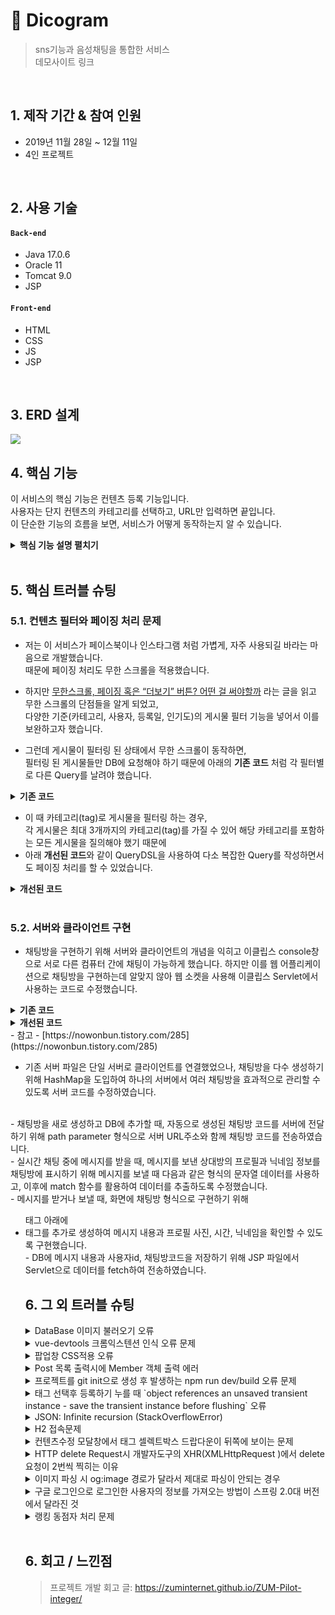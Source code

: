 # :pushpin: Dicogram
> sns기능과 음성채팅을 통합한 서비스  
> 데모사이트 링크

</br>

## 1. 제작 기간 & 참여 인원
- 2019년 11월 28일 ~ 12월 11일
- 4인 프로젝트

</br>

## 2. 사용 기술
#### `Back-end`
  - Java 17.0.6
  - Oracle 11
  - Tomcat 9.0
  - JSP
#### `Front-end`
  - HTML
  - CSS
  - JS
  - JSP

</br>

## 3. ERD 설계
![](https://github.com/SMHRD-2021-KDT-BigData-19/dicogram/assets/83918497/338121bf-c3fa-46d3-8861-f90913185491)


## 4. 핵심 기능
이 서비스의 핵심 기능은 컨텐츠 등록 기능입니다.  
사용자는 단지 컨텐츠의 카테고리를 선택하고, URL만 입력하면 끝입니다.  
이 단순한 기능의 흐름을 보면, 서비스가 어떻게 동작하는지 알 수 있습니다.  

<details>
<summary><b>핵심 기능 설명 펼치기</b></summary>
<div markdown="1">

### 4.1. 전체 흐름
![](https://github.com/SMHRD-2021-KDT-BigData-19/dicogram/assets/83918497/96add4a8-9c9f-4319-a969-ae1f6f163cf8)

### 4.2. 사용자 요청
![](https://zuminternet.github.io/images/portal/post/2019-04-22-ZUM-Pilot-integer/flow_vue.png)

- **URL 정규식 체크** :pushpin: [코드 확인](https://github.com/Integerous/goQuality/blob/b587bbff4dce02e3bec4f4787151a9b6fa326319/frontend/src/components/PostInput.vue#L67)
  - Vue.js로 렌더링된 화면단에서, 사용자가 등록을 시도한 URL의 모양새를 정규식으로 확인합니다.
  - URL의 모양새가 아닌 경우, 에러 메세지를 띄웁니다.

- **Axios 비동기 요청** :pushpin: [코드 확인]()
  - URL의 모양새인 경우, 컨텐츠를 등록하는 POST 요청을 비동기로 날립니다.

### 4.3. Controller

![](https://zuminternet.github.io/images/portal/post/2019-04-22-ZUM-Pilot-integer/flow_controller.png)

- **요청 처리** :pushpin: [코드 확인](https://github.com/JungHyung2/gitio.io/blob/d35d29b64c0e8b9653862bdcc1e6b997d2436ec9/index.html#L57C1-L57C202)
  - Controller에서는 요청을 화면단에서 넘어온 요청을 받고, Service 계층에 로직 처리를 위임합니다.

- **결과 응답** :pushpin: [코드 확인]()
  - Service 계층에서 넘어온 로직 처리 결과(메세지)를 화면단에 응답해줍니다.

### 4.4. Service

![](https://zuminternet.github.io/images/portal/post/2019-04-22-ZUM-Pilot-integer/flow_service1.png)

- **Http 프로토콜 추가 및 trim()** :pushpin: [코드 확인]()
  - 사용자가 URL 입력 시 Http 프로토콜을 생략하거나 공백을 넣은 경우,  
  올바른 URL이 될 수 있도록 Http 프로토콜을 추가해주고, 공백을 제거해줍니다.

- **URL 접속 확인** :pushpin: [코드 확인]()
  - 화면단에서 모양새만 확인한 URL이 실제 리소스로 연결되는지 HttpUrlConnection으로 테스트합니다.
  - 이 때, 빠른 응답을 위해 Request Method를 GET이 아닌 HEAD를 사용했습니다.
  - (HEAD 메소드는 GET 메소드의 응답 결과의 Body는 가져오지 않고, Header만 확인하기 때문에 GET 메소드에 비해 응답속도가 빠릅니다.)

  ![](https://zuminternet.github.io/images/portal/post/2019-04-22-ZUM-Pilot-integer/flow_service2.png)

- **Jsoup 이미지, 제목 파싱** :pushpin: [코드 확인]()
  - URL 접속 확인결과 유효하면 Jsoup을 사용해서 입력된 URL의 이미지와 제목을 파싱합니다.
  - 이미지는 Open Graphic Tag를 우선적으로 파싱하고, 없을 경우 첫 번째 이미지와 제목을 파싱합니다.
  - 컨텐츠에 이미지가 없을 경우, 미리 설정해둔 기본 이미지를 사용하고, 제목이 없을 경우 생략합니다.


### 4.5. Repository

![](https://zuminternet.github.io/images/portal/post/2019-04-22-ZUM-Pilot-integer/flow_repo.png)

- **컨텐츠 저장** :pushpin: [코드 확인]()
  - URL 유효성 체크와 이미지, 제목 파싱이 끝난 컨텐츠는 DB에 저장합니다.
  - 저장된 컨텐츠는 다시 Repository - Service - Controller를 거쳐 화면단에 송출됩니다.

</div>
</details>

</br>

## 5. 핵심 트러블 슈팅
### 5.1. 컨텐츠 필터와 페이징 처리 문제
- 저는 이 서비스가 페이스북이나 인스타그램 처럼 가볍게, 자주 사용되길 바라는 마음으로 개발했습니다.  
때문에 페이징 처리도 무한 스크롤을 적용했습니다.

- 하지만 [무한스크롤, 페이징 혹은 “더보기” 버튼? 어떤 걸 써야할까](https://cyberx.tistory.com/82) 라는 글을 읽고 무한 스크롤의 단점들을 알게 되었고,  
다양한 기준(카테고리, 사용자, 등록일, 인기도)의 게시물 필터 기능을 넣어서 이를 보완하고자 했습니다.

- 그런데 게시물이 필터링 된 상태에서 무한 스크롤이 동작하면,  
필터링 된 게시물들만 DB에 요청해야 하기 때문에 아래의 **기존 코드** 처럼 각 필터별로 다른 Query를 날려야 했습니다.

<details>
<summary><b>기존 코드</b></summary>
<div markdown="1">

~~~java
/**
 * 게시물 Top10 (기준: 댓글 수 + 좋아요 수)
 * @return 인기순 상위 10개 게시물
 */
public Page<PostResponseDto> listTopTen() {

    PageRequest pageRequest = PageRequest.of(0, 10, Sort.Direction.DESC, "rankPoint", "likeCnt");
    return postRepository.findAll(pageRequest).map(PostResponseDto::new);
}

/**
 * 게시물 필터 (Tag Name)
 * @param tagName 게시물 박스에서 클릭한 태그 이름
 * @param pageable 페이징 처리를 위한 객체
 * @return 해당 태그가 포함된 게시물 목록
 */
public Page<PostResponseDto> listFilteredByTagName(String tagName, Pageable pageable) {

    return postRepository.findAllByTagName(tagName, pageable).map(PostResponseDto::new);
}

// ... 게시물 필터 (Member) 생략 

/**
 * 게시물 필터 (Date)
 * @param createdDate 게시물 박스에서 클릭한 날짜
 * @return 해당 날짜에 등록된 게시물 목록
 */
public List<PostResponseDto> listFilteredByDate(String createdDate) {

    // 등록일 00시부터 24시까지
    LocalDateTime start = LocalDateTime.of(LocalDate.parse(createdDate), LocalTime.MIN);
    LocalDateTime end = LocalDateTime.of(LocalDate.parse(createdDate), LocalTime.MAX);

    return postRepository
                    .findAllByCreatedAtBetween(start, end)
                    .stream()
                    .map(PostResponseDto::new)
                    .collect(Collectors.toList());
    }
~~~

</div>
</details>

- 이 때 카테고리(tag)로 게시물을 필터링 하는 경우,  
각 게시물은 최대 3개까지의 카테고리(tag)를 가질 수 있어 해당 카테고리를 포함하는 모든 게시물을 질의해야 했기 때문에  
- 아래 **개선된 코드**와 같이 QueryDSL을 사용하여 다소 복잡한 Query를 작성하면서도 페이징 처리를 할 수 있었습니다.

<details>
<summary><b>개선된 코드</b></summary>
<div markdown="1">

~~~java
/**
 * 게시물 필터 (Tag Name)
 */
@Override
public Page<Post> findAllByTagName(String tagName, Pageable pageable) {

    QueryResults<Post> results = queryFactory
            .selectFrom(post)
            .innerJoin(postTag)
                .on(post.idx.eq(postTag.post.idx))
            .innerJoin(tag)
                .on(tag.idx.eq(postTag.tag.idx))
            .where(tag.name.eq(tagName))
            .orderBy(post.idx.desc())
                .limit(pageable.getPageSize())
                .offset(pageable.getOffset())
            .fetchResults();

    return new PageImpl<>(results.getResults(), pageable, results.getTotal());
}
~~~

</div>
</details>

</br>

### 5.2. 서버와 클라이언트 구현
- 채팅방을 구현하기 위해 서버와 클라이언트의 개념을 익히고 이클립스 console창으로 서로 다른 컴퓨터 간에 채팅이 가능하게 했습니다. 하지만 이를 웹 어플리케이션으로 채팅방을 구현하는데 알맞지 않아 웹 소켓을 사용해 이클립스 Servlet에서 사용하는 코드로 수정했습니다.

<details>
<summary><b>기존 코드</b></summary>
<div markdown="1">
  
  ~~~java
  package Server;
  
  import java.io.*;
  import java.net.*;
  import java.util.ArrayList;
  import java.util.Collections;
  import java.util.List;
  
  public class MultiServer {
  	
  	public static void main(String[] args) {
  		MultiServer multiServer = new MultiServer();
  		multiServer.start();
  	}
  	
  	public void start() {
  		ServerSocket serverSocket = null;
  		Socket socket = null;
  		try {
  			serverSocket = new ServerSocket(8000);
  			while (true) {
  				System.out.println("[클라이언트 연결대기중]");
  				socket = serverSocket.accept();
  				
  				// client가 접속할때마다 새로운 스레드 생성
  				ReceiveThread receiveThread = new ReceiveThread(socket);	
  				receiveThread.start();
  			}
  		} catch (IOException e) {
  			e.printStackTrace();
  		} finally {
  			if (serverSocket!=null) {
  				try {
  					serverSocket.close();
  					System.out.println("[서버종료]");
  				} catch (IOException e) {
  					e.printStackTrace();
  					System.out.println("[서버소켓통신에러]");
  				}
  			}
  		}
  	}
  }
  
  class ReceiveThread extends Thread {
  	
  //	static List<BufferedWriter> list = Collections.synchronizedList(new ArrayList<BufferedWriter>());
  	static List<PrintWriter> list = Collections.synchronizedList(new ArrayList<PrintWriter>());
  	
  	Socket socket = null;
  	BufferedReader in = null;
  //	BufferedWriter out = null;
  	PrintWriter out = null;
  			
  	public ReceiveThread (Socket socket) {
  		this.socket = socket;
  		try {
  			out = new PrintWriter(socket.getOutputStream());
  //			out = new BufferedWriter(new OutputStreamWriter(socket.getOutputStream()));
  			in = new BufferedReader(new InputStreamReader(socket.getInputStream()));
  			list.add(out);
  		} catch (IOException e) {
  			e.printStackTrace();
  		}
  	}
  		
  	@Override
  	public void run() {
  
  		String name = "";
  		try {
  			// 최초1회는 client이름을 수신
  			name = in.readLine();
  			System.out.println("[" + name + " 새연결생성]");	
  			sendAll("[" + name + "]님이 들어오셨습니다.");
  			
  			while (in != null) {
  				String inputMsg = in.readLine();
  				if("quit".equals(inputMsg)) break;
  				sendAll(name + ">>" + inputMsg);
  			}
  		} catch (IOException e) {
  			System.out.println("[" + name + " 접속끊김]");
  		} finally {
  			sendAll("[" + name + "]님이 나가셨습니다");
  			list.remove(out);
  			try {
  				socket.close();
  			} catch (IOException e) {
  				e.printStackTrace();
  			}
  		}
  		System.out.println("[" + name + " 연결종료]");
  	}
  	
  	private void sendAll (String s) {
  		for (PrintWriter out: list) {
  			out.println(s);
  			out.flush();
  		}
  	}
  }
~~~
</div>
</details>
<details>
<summary><b>개선된 코드</b></summary>
<div markdown="1">
</div>
</details>
  - 참고
    - [https://nowonbun.tistory.com/285](https://nowonbun.tistory.com/285)
<br>

- 기존 서버 파일은 단일 서버로 클라이언트를 연결했었으나, 채팅방을 다수 생성하기 위해 HashMap을 도입하여 하나의 서버에서 여러 채팅방을 효과적으로 관리할 수 있도록 서버 코드를 수정하였습니다.
<br>
- 채팅방을 새로 생성하고 DB에 추가할 때, 자동으로 생성된 채팅방 코드를 서버에 전달하기 위해 path parameter 형식으로 서버 URL주소와 함께 채팅방 코드를 전송하였습니다.
<br>
- 실시간 채팅 중에 메시지를 받을 때, 메시지를 보낸 상대방의 프로필과 닉네임 정보를 채팅방에 표시하기 위해 메시지를 보낼 때 다음과 같은 형식의 문자열 데이터를 사용하고, 이후에 match 함수를 활용하여 데이터를 추출하도록 수정했습니다.
<br>
- 메시지를 받거나 보낼 때, 화면에 채팅방 형식으로 구현하기 위해 <ul> 태그 아래에 <li> 태그를 추가로 생성하여 메시지 내용과 프로필 사진, 시간, 닉네임을 확인할 수 있도록 구현했습니다.
<br>
- DB에 메시지 내용과 사용자id, 채팅방코드을 저장하기 위해 JSP 파일에서 Servlet으로 데이터를 fetch하여 전송하였습니다.

## 6. 그 외 트러블 슈팅
<details>
<summary>DataBase 이미지 불러오기 오류</summary>
<div markdown="1">

- String fileName = getSubmittedFileName(imagePart)
   데이터 베이스에 fileName으로 저장하였으나 
   불러올때 어려움을 겪어
- MemberMapper.xml에 아래 sql문을 추가해서 SELECT MAX(POSTID) FROM POSTS
- MAX게시물번호로 프로젝트 내부에 저장하여 게시물번호에 경로를 붙여서 불러옴 https://github.com/SMHRD-2021-KDT-BigData-19/dicogram/blob/ad0c92fb4fce6b8ff22c8be93971a6f0e8d7790f/Dicogram/src/main/webapp/Main.jsp#L89C25-L89C76
 


</div>
</details>

<details>
<summary>vue-devtools 크롬익스텐션 인식 오류 문제</summary>
<div markdown="1">
  
  - main.js 파일에 `Vue.config.devtools = true` 추가로 해결
  - [https://github.com/vuejs/vue-devtools/issues/190](https://github.com/vuejs/vue-devtools/issues/190)
  
</div>
</details>

<details>
<summary>팝업창 CSS적용 오류</summary>
<div markdown="1">
  
  - Main.jsp에 게시물추가창을 JS로 팝업창을 열어서 버튼을 CLASS로 합쳐서 수정하려고 했으나 적용이 되지않아 ID를 적용시켜 수정함
  - 
  
</div>
</details>

<details>
<summary> Post 목록 출력시에 Member 객체 출력 에러 </summary>
<div markdown="1">
  
  - 에러 메세지(500에러)
    - No serializer found for class org.hibernate.proxy.pojo.javassist.JavassistLazyInitializer and no properties discovered to create BeanSerializer (to avoid exception, disable SerializationConfig.SerializationFeature.FAIL_ON_EMPTY_BEANS)
  - 해결
    - Post 엔티티에 @ManyToOne 연관관계 매핑을 LAZY 옵션에서 기본(EAGER)옵션으로 수정
  
</div>
</details>
    
<details>
<summary> 프로젝트를 git init으로 생성 후 발생하는 npm run dev/build 오류 문제 </summary>
<div markdown="1">
  
  ```jsx
    $ npm run dev
    npm ERR! path C:\Users\integer\IdeaProjects\pilot\package.json
    npm ERR! code ENOENT
    npm ERR! errno -4058
    npm ERR! syscall open
    npm ERR! enoent ENOENT: no such file or directory, open 'C:\Users\integer\IdeaProjects\pilot\package.json'
    npm ERR! enoent This is related to npm not being able to find a file.
    npm ERR! enoent

    npm ERR! A complete log of this run can be found in:
    npm ERR!     C:\Users\integer\AppData\Roaming\npm-cache\_logs\2019-02-25T01_23_19_131Z-debug.log
  ```
  
  - 단순히 npm run dev/build 명령을 입력한 경로가 문제였다.
   
</div>
</details>    

<details>
<summary> 태그 선택후 등록하기 누를 때 `object references an unsaved transient instance - save the transient instance before flushing` 오류</summary>
<div markdown="1">
  
  - Post 엔티티의 @ManyToMany에 영속성 전이(cascade=CascadeType.ALL) 추가
    - JPA에서 Entity를 저장할 때 연관된 모든 Entity는 영속상태여야 한다.
    - CascadeType.PERSIST 옵션으로 부모와 자식 Enitity를 한 번에 영속화할 수 있다.
    - 참고
        - [https://stackoverflow.com/questions/2302802/object-references-an-unsaved-transient-instance-save-the-transient-instance-be/10680218](https://stackoverflow.com/questions/2302802/object-references-an-unsaved-transient-instance-save-the-transient-instance-be/10680218)
   
</div>
</details>    

<details>
<summary> JSON: Infinite recursion (StackOverflowError)</summary>
<div markdown="1">
  
  - @JsonIgnoreProperties 사용으로 해결
    - 참고
        - [http://springquay.blogspot.com/2016/01/new-approach-to-solve-json-recursive.html](http://springquay.blogspot.com/2016/01/new-approach-to-solve-json-recursive.html)
        - [https://stackoverflow.com/questions/3325387/infinite-recursion-with-jackson-json-and-hibernate-jpa-issue](https://stackoverflow.com/questions/3325387/infinite-recursion-with-jackson-json-and-hibernate-jpa-issue)
        
</div>
</details>  
    
<details>
<summary> H2 접속문제</summary>
<div markdown="1">
  
  - H2의 JDBC URL이 jdbc:h2:~/test 으로 되어있으면 jdbc:h2:mem:testdb 으로 변경해서 접속해야 한다.
        
</div>
</details> 
    
<details>
<summary> 컨텐츠수정 모달창에서 태그 셀렉트박스 드랍다운이 뒤쪽에 보이는 문제</summary>
<div markdown="1">
  
   - ElementUI의 Global Config에 옵션 추가하면 해결
     - main.js 파일에 `Vue.us(ElementUI, { zIndex: 9999 });` 옵션 추가(9999 이하면 안됌)
   - 참고
     - [https://element.eleme.io/#/en-US/component/quickstart#global-config](https://element.eleme.io/#/en-US/component/quickstart#global-config)
        
</div>
</details> 

<details>
<summary> HTTP delete Request시 개발자도구의 XHR(XMLHttpRequest )에서 delete요청이 2번씩 찍히는 이유</summary>
<div markdown="1">
  
  - When you try to send a XMLHttpRequest to a different domain than the page is hosted, you are violating the same-origin policy. However, this situation became somewhat common, many technics are introduced. CORS is one of them.

        In short, server that you are sending the DELETE request allows cross domain requests. In the process, there should be a **preflight** call and that is the **HTTP OPTION** call.

        So, you are having two responses for the **OPTION** and **DELETE** call.

        see [MDN page for CORS](https://developer.mozilla.org/en-US/docs/Web/HTTP/Access_control_CORS).

    - 출처 : [https://stackoverflow.com/questions/35808655/why-do-i-get-back-2-responses-of-200-and-204-when-using-an-ajax-call-to-delete-o](https://stackoverflow.com/questions/35808655/why-do-i-get-back-2-responses-of-200-and-204-when-using-an-ajax-call-to-delete-o)
        
</div>
</details> 

<details>
<summary> 이미지 파싱 시 og:image 경로가 달라서 제대로 파싱이 안되는 경우</summary>
<div markdown="1">
  
  - UserAgent 설정으로 해결
        - [https://www.javacodeexamples.com/jsoup-set-user-agent-example/760](https://www.javacodeexamples.com/jsoup-set-user-agent-example/760)
        - [http://www.useragentstring.com/](http://www.useragentstring.com/)
        
</div>
</details> 
    
<details>
<summary> 구글 로그인으로 로그인한 사용자의 정보를 가져오는 방법이 스프링 2.0대 버전에서 달라진 것</summary>
<div markdown="1">
  
  - 1.5대 버전에서는 Controller의 인자로 Principal을 넘기면 principal.getName(0에서 바로 꺼내서 쓸 수 있었는데, 2.0대 버전에서는 principal.getName()의 경우 principal 객체.toString()을 반환한다.
    - 1.5대 버전에서 principal을 사용하는 경우
    - 아래와 같이 사용했다면,

    ```jsx
    @RequestMapping("/sso/user")
    @SuppressWarnings("unchecked")
    public Map<String, String> user(Principal principal) {
        if (principal != null) {
            OAuth2Authentication oAuth2Authentication = (OAuth2Authentication) principal;
            Authentication authentication = oAuth2Authentication.getUserAuthentication();
            Map<String, String> details = new LinkedHashMap<>();
            details = (Map<String, String>) authentication.getDetails();
            logger.info("details = " + details);  // id, email, name, link etc.
            Map<String, String> map = new LinkedHashMap<>();
            map.put("email", details.get("email"));
            return map;
        }
        return null;
    }
    ```

    - 2.0대 버전에서는
    - 아래와 같이 principal 객체의 내용을 꺼내 쓸 수 있다.

    ```jsx
    UsernamePasswordAuthenticationToken token =
                    (UsernamePasswordAuthenticationToken) SecurityContextHolder
                            .getContext().getAuthentication();
            Map<String, Object> map = (Map<String, Object>) token.getPrincipal();

            String email = String.valueOf(map.get("email"));
            post.setMember(memberRepository.findByEmail(email));
    ```
        
</div>
</details> 
    
<details>
<summary> 랭킹 동점자 처리 문제</summary>
<div markdown="1">
  
  - PageRequest의 Sort부분에서 properties를 "rankPoint"를 주고 "likeCnt"를 줘서 댓글수보다 좋아요수가 우선순위 갖도록 설정.
  - 좋아요 수도 똑같다면..........
        
</div>
</details> 
    
</br>

## 6. 회고 / 느낀점
>프로젝트 개발 회고 글: https://zuminternet.github.io/ZUM-Pilot-integer/
